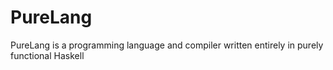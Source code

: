 # PureLang

PureLang is a programming language and compiler written entirely in purely functional Haskell